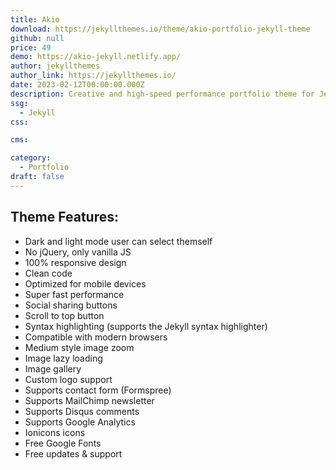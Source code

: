 ```yaml
---
title: Akio
download: https://jekyllthemes.io/theme/akio-portfolio-jekyll-theme
github: null
price: 49
demo: https://akio-jekyll.netlify.app/
author: jekyllthemes
author_link: https://jekyllthemes.io/
date: 2023-02-12T00:00:00.000Z
description: Creative and high-speed performance portfolio theme for Jekyll.
ssg:
  - Jekyll
css:

cms:

category:
  - Portfolio
draft: false
---
```

## Theme Features:

- Dark and light mode user can select themself
- No jQuery, only vanilla JS
- 100% responsive design
- Clean code
- Optimized for mobile devices
- Super fast performance
- Social sharing buttons
- Scroll to top button
- Syntax highlighting (supports the Jekyll syntax highlighter)
- Compatible with modern browsers
- Medium style image zoom
- Image lazy loading
- Image gallery
- Custom logo support
- Supports contact form (Formspree)
- Supports MailChimp newsletter
- Supports Disqus comments
- Supports Google Analytics
- Ionicons icons
- Free Google Fonts
- Free updates & support